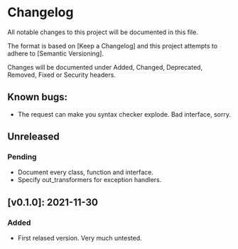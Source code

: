 # Changelog

All notable changes to this project will be documented in this file.

The format is based on [Keep a Changelog] and this project attempts to adhere to [Semantic Versioning].

Changes will be documented under Added, Changed, Deprecated, Removed, Fixed or Security headers.

## Known bugs:
- The request can make you syntax checker explode. Bad interface, sorry.

## Unreleased
### Pending
- Document every class, function and interface.
- Specify out_transformers for exception handlers.

## [v0.1.0]: 2021-11-30
### Added
- First relased version. Very much untested.

